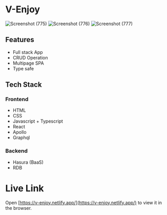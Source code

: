 # V-Enjoy 

![Screenshot (775)](https://github.com/Workplaze/movie-search-rahul/assets/86386559/096eec10-a830-4cf0-a0e6-ea5b36f7e4d3)
![Screenshot (776)](https://github.com/Workplaze/movie-search-rahul/assets/86386559/c491a169-d3b7-4e67-87fc-a98eb240b33c)
![Screenshot (777)](https://github.com/Workplaze/movie-search-rahul/assets/86386559/0c1120dd-1460-4f35-9755-78f3e57f06e8)


## Features
* Full stack App
* CRUD Operation
* Multipage SPA
* Type safe

## Tech Stack

### Frontend
* HTML
* CSS
* Javascript + Typescript
* React
* Apollo 
* Graphql

### Backend
* Hasura (BaaS)
* RDB

# Live Link
Open [https://v-enjoy.netlify.app/](https://v-enjoy.netlify.app/) to view it in the browser.

